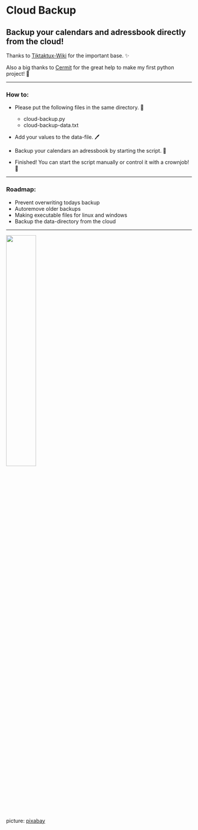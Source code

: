 # Cloud Backup
## Backup your calendars and adressbook directly from the cloud! 


Thanks to [Tiktaktux-Wiki](https://www.tiktaktux.de/doku.php?id=linux:caldav_und_carddav_backup_erstellen) for the important base. ✨ 

Also a big thanks to [Cermit](https://twitter.com/Cermit3273?s=20&t=quwG6m5sDXRab5OmeCgPoQ) for the great help to make my first python project! 🎉 

---

### How to:

- Please put the following files in the same directory. 📁
  - cloud-backup.py  
  - cloud-backup-data.txt

- Add your values to the data-file. 🖊

- Backup your calendars an adressbook by starting the script. 💾

- Finished! You can start the script manually or control it with a crownjob! 🎉   
  
---  

### Roadmap:

- Prevent overwriting todays backup
- Autoremove older backups
- Making executable files for linux and windows
- Backup the data-directory from the cloud

---

<img src="https://cdn.pixabay.com/photo/2019/06/14/09/25/cloud-4273197_960_720.png" width="40%">

picture: [pixabay](https://pixabay.com/de/vectors/wolke-m%c3%a4nner-himmel-menschen-4273197/)
